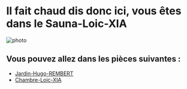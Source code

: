# Il fait chaud dis donc ici, vous êtes dans le Sauna-Loic-XIA

![photo](https://qualityspa.fr/wp-content/uploads/2018/07/Sauna-Quality-Spa.png)

## Vous pouvez allez dans les pièces suivantes :

- [Jardin-Hugo-REMBERT](https://github.com/Yahyabey48/tp-labyrinthe/tree/Game-over/Game-over.md)
- [Chambre-Loic-XIA](https://github.com/Yahyabey48/tp-labyrinthe/tree/Chambre-Loic-XIA/Chambre-Loic-XIA.md)
